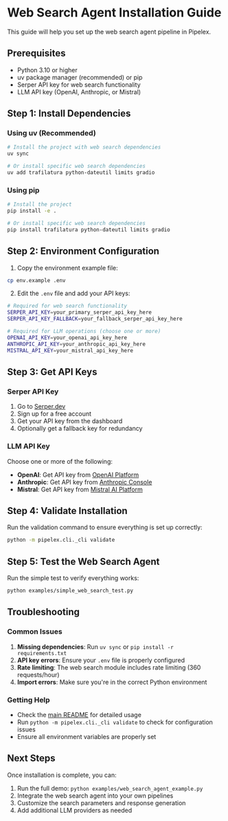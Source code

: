 # Web Search Agent Installation Guide

This guide will help you set up the web search agent pipeline in Pipelex.

## Prerequisites

- Python 3.10 or higher
- uv package manager (recommended) or pip
- Serper API key for web search functionality
- LLM API key (OpenAI, Anthropic, or Mistral)

## Step 1: Install Dependencies

### Using uv (Recommended)

```bash
# Install the project with web search dependencies
uv sync

# Or install specific web search dependencies
uv add trafilatura python-dateutil limits gradio
```

### Using pip

```bash
# Install the project
pip install -e .

# Or install specific web search dependencies
pip install trafilatura python-dateutil limits gradio
```

## Step 2: Environment Configuration

1. Copy the environment example file:
```bash
cp env.example .env
```

2. Edit the `.env` file and add your API keys:
```bash
# Required for web search functionality
SERPER_API_KEY=your_primary_serper_api_key_here
SERPER_API_KEY_FALLBACK=your_fallback_serper_api_key_here

# Required for LLM operations (choose one or more)
OPENAI_API_KEY=your_openai_api_key_here
ANTHROPIC_API_KEY=your_anthropic_api_key_here
MISTRAL_API_KEY=your_mistral_api_key_here
```

## Step 3: Get API Keys

### Serper API Key
1. Go to [Serper.dev](https://serper.dev)
2. Sign up for a free account
3. Get your API key from the dashboard
4. Optionally get a fallback key for redundancy

### LLM API Key
Choose one or more of the following:

- **OpenAI**: Get API key from [OpenAI Platform](https://platform.openai.com/api-keys)
- **Anthropic**: Get API key from [Anthropic Console](https://console.anthropic.com/)
- **Mistral**: Get API key from [Mistral AI Platform](https://console.mistral.ai/)

## Step 4: Validate Installation

Run the validation command to ensure everything is set up correctly:

```bash
python -m pipelex.cli._cli validate
```

## Step 5: Test the Web Search Agent

Run the simple test to verify everything works:

```bash
python examples/simple_web_search_test.py
```

## Troubleshooting

### Common Issues

1. **Missing dependencies**: Run `uv sync` or `pip install -r requirements.txt`
2. **API key errors**: Ensure your `.env` file is properly configured
3. **Rate limiting**: The web search module includes rate limiting (360 requests/hour)
4. **Import errors**: Make sure you're in the correct Python environment

### Getting Help

- Check the [main README](README_web_search_agent.md) for detailed usage
- Run `python -m pipelex.cli._cli validate` to check for configuration issues
- Ensure all environment variables are properly set

## Next Steps

Once installation is complete, you can:

1. Run the full demo: `python examples/web_search_agent_example.py`
2. Integrate the web search agent into your own pipelines
3. Customize the search parameters and response generation
4. Add additional LLM providers as needed
